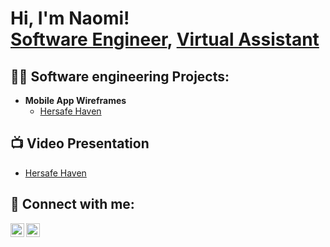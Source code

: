 <h1>Hi, I'm Naomi! <br/><a href="https://github.com/NaomiMe-dev">Software Engineer</a>, <a href="http://www.linkedin.com/in/naomimacharia">Virtual Assistant</a>

<h2>👨‍💻 Software engineering Projects:</h2>

- <b>Mobile App Wireframes</b>
  - [Hersafe Haven](https://miro.com/app/board/uXjVIZFVv8Q=/?share_link_id=732661455688)

<h2>📺 Video Presentation</h2>

- [Hersafe Haven](https://youtu.be/ck3FMsSwnok?si=wTVubKpCAu88MVaU])

<h2> 🤳 Connect with me:</h2>


[<img align="left" alt="JoshMadakor | LinkedIn" width="22px" src="https://cdn.jsdelivr.net/npm/simple-icons@v3/icons/linkedin.svg" />][linkedin]
[<img align="left" alt="JoshMadakor | Instagram" width="22px" src="https://cdn.jsdelivr.net/npm/simple-icons@v3/icons/instagram.svg" />][instagram]


[instagram]: https://www.instagram.com/savage_de_creeps/
[linkedin]:http://www.linkedin.com/in/naomimacharia

<!--
**joshmadakor1/joshmadakor1** is a ✨ _special_ ✨ repository because its `README.md` (this file) appears on your GitHub profile.

Here are some ideas to get you started:

- 🔭 I’m currently working on ...
- 🌱 I’m currently learning ...
- 👯 I’m looking to collaborate on ...
- 🤔 I’m looking for help with ...
- 💬 Ask me about ...
- 📫 How to reach me: ...
- 😄 Pronouns: ...
- ⚡ Fun fact: ...
-->
